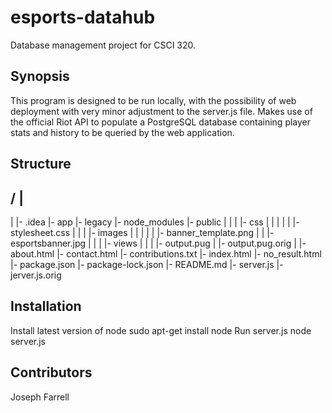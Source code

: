 # esports-datahub
Database management project for CSCI 320. 


## Synopsis

This program is designed to be run locally, with the possibility of web deployment with very minor adjustment to the server.js file. Makes use of the official Riot API to populate a PostgreSQL database containing player stats and history to be queried by the web application.

## Structure

/
|
---
   |
   |- .idea
   |- app
   |- legacy
   |- node_modules
   |- public
   |  |
   |  |- css
   |  |  |
   |  |  |- stylesheet.css
   |  |
   |  |- images
   |  |  |
   |  |  |- banner_template.png
   |  |  |- esportsbanner.jpg
   |  |
   |
   |- views
   |  |
   |  |- output.pug
   |  |- output.pug.orig
   |
   |- about.html
   |- contact.html
   |- contributions.txt
   |- index.html
   |- no_result.html
   |- package.json
   |- package-lock.json
   |- README.md
   |- server.js
   |- jerver.js.orig

## Installation

Install latest version of node
	sudo apt-get install node
Run server.js
	node server.js

## Contributors

Joseph Farrell
